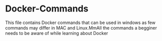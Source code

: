 # Docker-Commands
This file contains Docker commands 
that can be used in windows as few commands may differ in MAC and Linux.MmAll the commands a begginer needs to be aware of while learning about Docker

